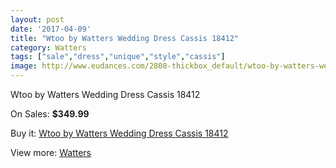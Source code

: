 ```yaml
---
layout: post
date: '2017-04-09'
title: "Wtoo by Watters Wedding Dress Cassis 18412"
category: Watters
tags: ["sale","dress","unique","style","cassis"]
image: http://www.eudances.com/2808-thickbox_default/wtoo-by-watters-wedding-dress-cassis-18412.jpg
---
```

Wtoo by Watters Wedding Dress Cassis 18412

On Sales: **$349.99**
<a href="https://www.eudances.com/en/watters/958-wtoo-by-watters-wedding-dress-cassis-18412.html"><amp-img layout="responsive" width="600" height="600" src="//www.eudances.com/2808-thickbox_default/wtoo-by-watters-wedding-dress-cassis-18412.jpg" alt="Wtoo by Watters Wedding Dress Cassis 18412 0" /></a>
<a href="https://www.eudances.com/en/watters/958-wtoo-by-watters-wedding-dress-cassis-18412.html"><amp-img layout="responsive" width="600" height="600" src="//www.eudances.com/2809-thickbox_default/wtoo-by-watters-wedding-dress-cassis-18412.jpg" alt="Wtoo by Watters Wedding Dress Cassis 18412 1" /></a>

Buy it: [Wtoo by Watters Wedding Dress Cassis 18412](https://www.eudances.com/en/watters/958-wtoo-by-watters-wedding-dress-cassis-18412.html "Wtoo by Watters Wedding Dress Cassis 18412")

View more: [Watters](https://www.eudances.com/en/12-watters "Watters")